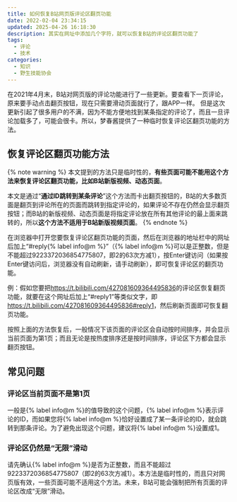 ```yaml
---
title: 如何恢复B站网页版评论区翻页功能
date: 2022-02-04 23:34:15
updated: 2025-04-26 16:18:30
description: 其实在网址中添加几个字符，就可以恢复B站的评论区翻页功能了
tags:
  - 评论
  - 技术
categories:
  - 知识
  - 野生技能协会
---
```


在2021年4月末，B站对网页版的评论功能进行了一些更新。要查看下一页评论，原来要手动点击翻页按钮，现在只需要滑动页面就行了，跟APP一样。
但是这次更新引起了很多用户的不满，因为不能方便地找到某条指定的评论了，而且一旦评论加载多了，可能会很卡。所以，梦春酱提供了一种临时恢复评论区翻页功能的方法。

## 恢复评论区翻页功能方法

{% note warning %}
本文提到的方法只是临时性的，**有些页面可能不能用这个方法来恢复评论区翻页功能，比如B站新版视频、动态页面**。

本文是通过“**通过ID跳转到某条评论**”这个方法而卡出翻页按钮的，B站的大多数页面是翻页到评论所在的页面而跳转到指定评论的，如果评论不存在仍然会显示翻页按钮；而B站的新版视频、动态页面是将指定评论放在所有其他评论的最上面来跳转的，所以**这个方法不适用于B站新版视频页面**。
{% endnote %}

在浏览器中打开您要恢复评论区翻页功能的页面，然后在浏览器的地址栏中的网址后加上“#reply{% label info@m %}”（{% label info@m %}可以是正整数，但是不能超过9223372036854775807，即2的63次方减1），按Enter键访问（如果按Enter键访问后，浏览器没有自动刷新，请手动刷新），即可恢复评论区的翻页功能。
<!-- more -->
例：假如您要把<https://t.bilibili.com/427081609364495836>的评论区恢复翻页功能，就要在这个网址后加上“#reply1”等类似文字，即<https://t.bilibili.com/427081609364495836#reply1>，然后刷新页面即可恢复翻页功能。

按照上面的方法恢复后，一般情况下该页面的评论区会自动按时间排序，并会显示当前页面为第1页；而且无论是按热度排序还是按时间排序，评论区下方都会显示翻页按钮。

## 常见问题

### 评论区当前页面不是第1页

一般是{% label info@m %}的值导致的这个问题，{% label info@m %}表示评论的ID，而如果您将{% label info@m %}恰好设置成了某一条评论的ID，就会跳转到那条评论。为了避免出现这个问题，建议将{% label info@m %}设置成1。

### 评论区仍然是“无限”滑动

请先确认{% label info@m %}是否为正整数，而且不能超过9223372036854775807（即2的63次方减1）。本方法是临时性的，而且只对网页版有效，一些页面可能不适用这个方法。未来，B站可能会强制把所有页面的评论区改成“无限”滑动。
